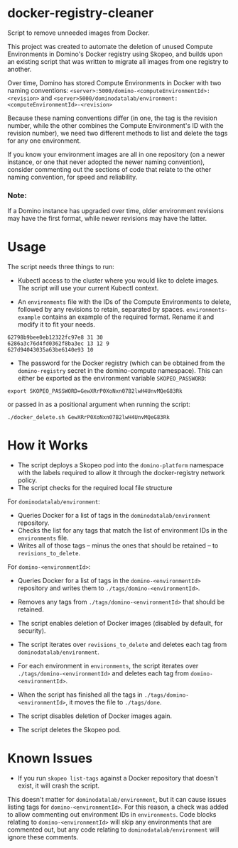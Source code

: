 # docker-registry-cleaner
Script to remove unneeded images from Docker.

This project was created to automate the deletion of unused Compute Environments in Domino's Docker registry using Skopeo, and builds upon an existing script that was written to migrate all images from one registry to another.

Over time, Domino has stored Compute Environments in Docker with two naming conventions:
`<server>:5000/domino-<computeEnvironmentId>:<revision>`
and
`<server>5000/dominodatalab/environment:<computeEnvironmentId>-<revision>`

Because these naming conventions differ (in one, the tag is the revision number, while the other combines the Compute Environment's ID with the revision number), we need two different methods to list and delete the tags for any one environment.

If you know your environment images are all in one repository (on a newer instance, or one that never adopted the newer naming convention), consider commenting out the sections of code that relate to the other naming convention, for speed and reliability.

### Note:
If a Domino instance has upgraded over time, older environment revisions may have the first format, while newer revisions may have the latter.

# Usage
The script needs three things to run:
* Kubectl access to the cluster where you would like to delete images. The script will use your current Kubectl context.

* An `environments` file with the IDs of the Compute Environments to delete, followed by any revisions to retain, separated by spaces.
`environments-example` contains an example of the required format. Rename it and modify it to fit your needs.
```
62798b9bee0eb12322fc97e8 31 30
6286a3c76d4fd0362f8ba3ec 13 12 9
627d94043035a63be6140e93 10
```

* The password for the Docker registry (which can be obtained from the `domino-registry` secret in the domino-compute namespace).
This can either be exported as the environment variable `SKOPEO_PASSWORD`:  
```
export SKOPEO_PASSWORD=GewXRrP0XoNxn07B2lwH4UnvMQeG83Rk
```
or passed in as a positional argument when running the script:
```
./docker_delete.sh GewXRrP0XoNxn07B2lwH4UnvMQeG83Rk
```


# How it Works
* The script deploys a Skopeo pod into the `domino-platform` namespace with the labels required to allow it through the docker-registry network policy.
* The script checks for the required local file structure

For `dominodatalab/environment`:
* Queries Docker for a list of tags in the `dominodatalab/environment` repository.
* Checks the list for any tags that match the list of environment IDs in the `environments` file.
* Writes all of those tags – minus the ones that should be retained – to `revisions_to_delete`.

For `domino-<environmentId>`:
* Queries Docker for a list of tags in the `domino-<environmentId>` repository and writes them to `./tags/domino-<environmentId>`.
* Removes any tags from `./tags/domino-<environmentId>` that should be retained.

* The script enables deletion of Docker images (disabled by default, for security).
* The script iterates over `revisions_to_delete` and deletes each tag from `dominodatalab/environment`.
* For each environment in `environments`, the script iterates over `./tags/domino-<environmentId>` and deletes each tag from `domino-<environmentId>`.
* When the script has finished all the tags in `./tags/domino-<environmentId>`, it moves the file to `./tags/done`.
* The script disables deletion of Docker images again.
* The script deletes the Skopeo pod.

# Known Issues
* If you run `skopeo list-tags` against a Docker repository that doesn't exist, it will crash the script.

This doesn't matter for `dominodatalab/environment`, but it can cause issues listing tags for `domino-<environmentId>`.
For this reason, a check was added to allow commenting out environment IDs in `environments`.
Code blocks relating to `domino-<environmentId>` will skip any environments that are commented out, but any code relating to `dominodatalab/environment` will ignore these comments.
